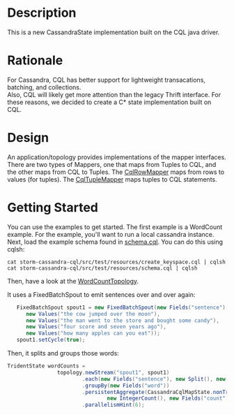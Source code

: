 Description
===================

This is a new CassandraState implementation built on the CQL java driver.  

Rationale
===================

For Cassandra, CQL has better support for lightweight transacations, batching, and collections.  
Also, CQL will likely get more attention than the legacy Thrift interface.  For these reasons, we decided to create
a C* state implementation built on CQL.


Design
===================
An application/topology provides implementations of the mapper interfaces.  There are two types of Mappers, one that maps from Tuples to CQL, and the other maps from CQL to Tuples. 
The [CqlRowMapper](https://github.com/hmsonline/storm-cassandra-cql/blob/master/src/main/java/com/hmsonline/trident/cql/mappers/CqlRowMapper.java) maps from rows to values (for tuples).
The [CqlTupleMapper](https://github.com/hmsonline/storm-cassandra-cql/blob/master/src/main/java/com/hmsonline/trident/cql/mappers/CqlTupleMapper.java) maps tuples to CQL statements.

Getting Started
===================
You can use the examples to get started.  The first example is a WordCount example. For the example, you'll want to run a local cassandra instance.
Next, load the example schema found in [schema.cql](https://github.com/hmsonline/storm-cassandra-cql/blob/master/src/test/resources/schema.cql).
You can do this using cqlsh:

```
cat storm-cassandra-cql/src/test/resources/create_keyspace.cql | cqlsh
cat storm-cassandra-cql/src/test/resources/schema.cql | cqlsh
```

Then, have a look at the [WordCountTopology](https://github.com/hmsonline/storm-cassandra-cql/blob/master/src/test/java/com/hmsonline/trident/cql/example/wordcount/WordCountTopology.java).

It uses a FixedBatchSpout to emit sentences over and over again:

```java
   FixedBatchSpout spout1 = new FixedBatchSpout(new Fields("sentence"), 3,
      new Values("the cow jumped over the moon"),
      new Values("the man went to the store and bought some candy"),
      new Values("four score and seven years ago"),
      new Values("how many apples can you eat"));
   spout1.setCycle(true);
```

Then, it splits and groups those words:

```java
TridentState wordCounts =
                topology.newStream("spout1", spout1)
                        .each(new Fields("sentence"), new Split(), new Fields("word"))
                        .groupBy(new Fields("word"))
                        .persistentAggregate(CassandraCqlMapState.nonTransactional(new WordCountMapper()),
                                new IntegerCount(), new Fields("count"))
                        .parallelismHint(6);
```





